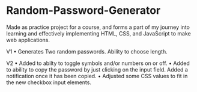 # Random-Password-Generator
Made as practice project for a course, and forms a part of my journey into learning and effectively implementing HTML, CSS, and JavaScript to make web applications.

V1
• Generates Two random passwords. Ability to choose length.

V2
• Added to abilty to toggle symbols and/or numbers on or off.
• Added to ability to copy the password by just clicking on the input field. Added a notification once it has been copied.
• Adjusted some CSS values to fit in the new checkbox input elements.

